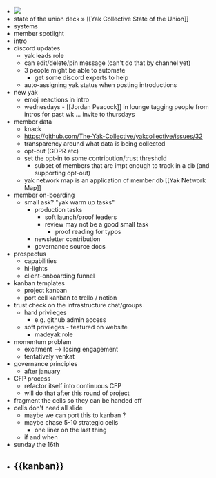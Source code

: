 - ![](https://firebasestorage.googleapis.com/v0/b/firescript-577a2.appspot.com/o/imgs%2Fapp%2FArtOfGig%2F_OuYAjPKZI.png?alt=media&token=7b0e5abc-1899-4b2d-b570-b53ab4396621)
- state of the union deck » [[Yak Collective State of the Union]]
- systems 
- member spotlight
- intro 
- discord updates
    - yak leads role 
    - can edit/delete/pin message  (can't do that by channel yet)
    - 3 people might be able to automate 
        - get some discord experts to help 
    - auto-assigning yak status when posting introductions 
- new yak
    - emoji reactions in intro 
    - wednesdays - [[Jordan Peacock]] in lounge tagging people from intros for past wk ... invite to thursdays 
- member data
    - knack
    - https://github.com/The-Yak-Collective/yakcollective/issues/32
    - transparency around what data is being collected
    - opt-out (GDPR etc)
    - set the opt-in to some contribution/trust threshold 
        - subset of members that are impt enough to track in a db (and supporting opt-out)
    - yak network map is an application of member db [[Yak Network Map]]
- member on-boarding
    - small ask? "yak warm up tasks"
        - production tasks
            - soft launch/proof leaders 
            - review may not be a good small task 
                - proof reading for typos
        - newsletter contribution
        - governance source docs 
- prospectus
    - capabilities
    - hi-lights
    - client-onboarding funnel 
- kanban templates 
    - project kanban
    - port cell kanban to trello / notion 
- trust check on the infrastructure chat/groups 
    - hard privileges 
        - e.g. github admin access
    - soft privileges - featured on website
        - madeyak role 
- momentum problem
    - excitment --> losing engagement
    - tentatively venkat
- governance principles
    - after january 
- CFP process
    - refactor itself into continuous CFP
    - will do that after this round of project
- fragment the cells so they can be handed off 
- cells don't need all slide 
    - maybe we can port this to kanban ? 
    - maybe chase 5-10 strategic cells 
        - one liner on the last thing 
    - if and when 
- sunday the 16th
- {{kanban}}
    - 
